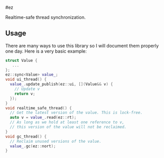 #ez

Realtime-safe thread synchronization.

## Usage

There are many ways to use this library so I will document them properly one day. Here is a very basic example:

```c++
struct Value {
   ...
};
ez::sync<Value> value_;
void ui_thread() {
  value_.update_publish(ez::ui, [](Value&& v) {
    // Update v
    return v;
  });
}
void realtime_safe_thread() {
  // Get the latest version of the value. This is lock-free.
  auto v = value_.read(ez::rt);
  // As long as we hold at least one reference to v,
  // this version of the value will not be reclaimed.
}
void gc_thread() {
  // Reclaim unused versions of the value.
  value_.gc(ez::nort);
}
```
